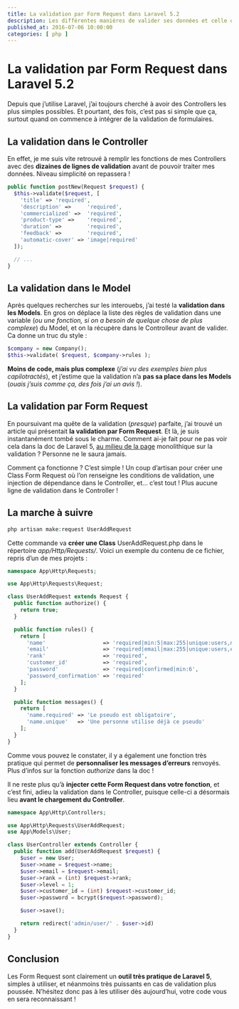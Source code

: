 ```yaml
---
title: La validation par Form Request dans Laravel 5.2
description: Les différentes manières de valider ses données et celle qui me parait la plus pratique à mettre en place
published_at: 2016-07-06 10:00:00
categories: [ php ]
---
```


# La validation par Form Request dans Laravel 5.2

Depuis que j’utilise Laravel, j’ai toujours cherché à avoir des Controllers les plus simples possibles. Et pourtant, des fois, c’est pas si simple que ça, surtout quand on commence à intégrer de la validation de formulaires.

## La validation dans le Controller

En effet, je me suis vite retrouvé à remplir les fonctions de mes Controllers avec des **dizaines de lignes de validation** avant de pouvoir traiter mes données. Niveau simplicité on repassera !

```php
public function postNew(Request $request) {
  $this->validate($request, [
    'title' => 'required',
    'description' =>     'required',
    'commercialized' =>  'required',
    'product-type' =>    'required',
    'duration' =>        'required',
    'feedback' =>        'required',
    'automatic-cover' => 'image|required'
  ]);

  // ...
}
```

## La validation dans le Model

Après quelques recherches sur les interouebs, j’ai testé la **validation dans les Models**. En gros on déplace la liste des règles de validation dans une variable (_ou une fonction, si on a besoin de quelque chose de plus complexe_) du Model, et on la récupère dans le Controlleur avant de valider. Ca donne un truc du style :

```php
$company = new Company();
$this->validate( $request, $company->rules );
```

**Moins de code, mais plus complexe** (_j’ai vu des exemples bien plus capilotractés_), et j’estime que la validation n’a **pas sa place dans les Models** (_ouais j’suis comme ça, des fois j’ai un avis !_).

## La validation par Form Request

En poursuivant ma quête de la validation (_presque_) parfaite, j’ai trouvé un article qui présentait **la validation par Form Request**. Et là, je suis instantanément tombé sous le charme. Comment ai-je fait pour ne pas voir cela dans la doc de Laravel 5, [au milieu de la page](https://laravel.com/docs/5.2/validation#form-request-validation) monolithique sur la validation ? Personne ne le saura jamais.

Comment ça fonctionne ? C’est simple ! Un coup d’artisan pour créer une Class Form Request où l’on renseigne les conditions de validation, une injection de dépendance dans le Controller, et… c’est tout ! Plus aucune ligne de validation dans le Controller !

## La marche à suivre

```php
php artisan make:request UserAddRequest
```

Cette commande va **créer une Class** UserAddRequest.php dans le répertoire _app/Http/Requests/_. Voici un exemple du contenu de ce fichier, repris d’un de mes projets :

```php
namespace App\Http\Requests;

use App\Http\Requests\Request;

class UserAddRequest extends Request {
  public function authorize() {
    return true;
  }

  public function rules() {
    return [
      'name'                  => 'required|min:5|max:255|unique:users,name',
      'email'                 => 'required|email|max:255|unique:users,email',
      'rank'                  => 'required',
      'customer_id'           => 'required',
      'password'              => 'required|confirmed|min:6',
      'password_confirmation' => 'required'
    ];
  }

  public function messages() {
    return [
      'name.required' => 'Le pseudo est obligatoire',
      'name.unique'   => 'Une personne utilise déjà ce pseudo'
    ];
  }
}
```

Comme vous pouvez le constater, il y a également une fonction très pratique qui permet de **personnaliser les messages d’erreurs** renvoyés. Plus d’infos sur la fonction _authorize_ dans la doc !

Il ne reste plus qu’à **injecter cette Form Request dans votre fonction**, et c’est fini, adieu la validation dans le Controller, puisque celle-ci a désormais lieu **avant le chargement du Controller**.

```php
namespace App\Http\Controllers;

use App\Http\Requests\UserAddRequest;
use App\Models\User;

class UserController extends Controller {
  public function add(UserAddRequest $request) {
    $user = new User;
    $user->name = $request->name;
    $user->email = $request->email;
    $user->rank = (int) $request->rank;
    $user->level = 1;
    $user->customer_id = (int) $request->customer_id;
    $user->password = bcrypt($request->password);

    $user->save();

    return redirect('admin/user/' . $user->id)
  }
}
```

## Conclusion

Les Form Request sont clairement un **outil très pratique de Laravel 5**, simples à utiliser, et néanmoins très puissants en cas de validation plus poussée. N’hésitez donc pas à les utiliser dès aujourd’hui, votre code vous en sera reconnaissant !
